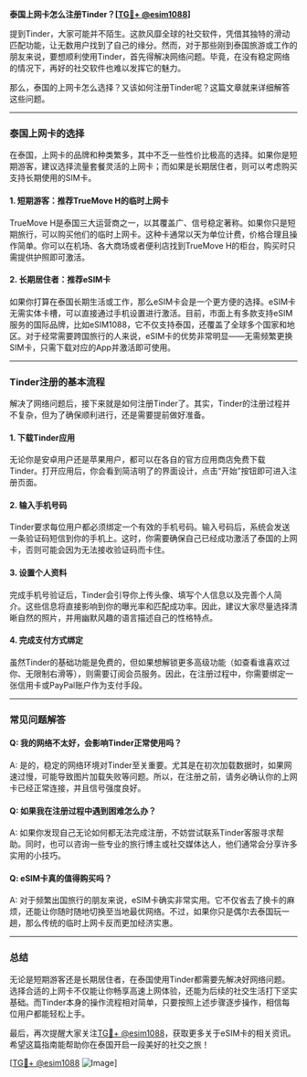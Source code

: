 **泰国上网卡怎么注册Tinder？[[TG💪+ @esim1088](https://t.me/s/esim1088)]**

提到Tinder，大家可能并不陌生。这款风靡全球的社交软件，凭借其独特的滑动匹配功能，让无数用户找到了自己的缘分。然而，对于那些刚到泰国旅游或工作的朋友来说，要想顺利使用Tinder，首先得解决网络问题。毕竟，在没有稳定网络的情况下，再好的社交软件也难以发挥它的魅力。

那么，泰国的上网卡怎么选择？又该如何注册Tinder呢？这篇文章就来详细解答这些问题。

---

### 泰国上网卡的选择

在泰国，上网卡的品牌和种类繁多，其中不乏一些性价比极高的选择。如果你是短期游客，建议选择流量套餐灵活的上网卡；而如果是长期居住者，则可以考虑购买支持长期使用的SIM卡。

#### 1. 短期游客：推荐TrueMove H的临时上网卡

TrueMove H是泰国三大运营商之一，以其覆盖广、信号稳定著称。如果你只是短期旅行，可以购买他们的临时上网卡。这种卡通常以天为单位计费，价格合理且操作简单。你可以在机场、各大商场或者便利店找到TrueMove H的柜台，购买时只需提供护照即可激活。

#### 2. 长期居住者：推荐eSIM卡

如果你打算在泰国长期生活或工作，那么eSIM卡会是一个更方便的选择。eSIM卡无需实体卡槽，可以直接通过手机设置进行激活。目前，市面上有多款支持eSIM服务的国际品牌，比如eSIM1088，它不仅支持泰国，还覆盖了全球多个国家和地区。对于经常需要跨国旅行的人来说，eSIM卡的优势非常明显——无需频繁更换SIM卡，只需下载对应的App并激活即可使用。

---

### Tinder注册的基本流程

解决了网络问题后，接下来就是如何注册Tinder了。其实，Tinder的注册过程并不复杂，但为了确保顺利进行，还是需要提前做好准备。

#### 1. 下载Tinder应用

无论你是安卓用户还是苹果用户，都可以在各自的官方应用商店免费下载Tinder。打开应用后，你会看到简洁明了的界面设计，点击“开始”按钮即可进入注册页面。

#### 2. 输入手机号码

Tinder要求每位用户都必须绑定一个有效的手机号码。输入号码后，系统会发送一条验证码短信到你的手机上。这时，你需要确保自己已经成功激活了泰国的上网卡，否则可能会因为无法接收验证码而卡住。

#### 3. 设置个人资料

完成手机号验证后，Tinder会引导你上传头像、填写个人信息以及完善个人简介。这些信息将直接影响到你的曝光率和匹配成功率。因此，建议大家尽量选择清晰自然的照片，并用幽默风趣的语言描述自己的性格特点。

#### 4. 完成支付方式绑定

虽然Tinder的基础功能是免费的，但如果想解锁更多高级功能（如查看谁喜欢过你、无限制右滑等），则需要订阅会员服务。因此，在注册过程中，你需要绑定一张信用卡或PayPal账户作为支付手段。

---

### 常见问题解答

#### Q: 我的网络不太好，会影响Tinder正常使用吗？

A: 是的，稳定的网络环境对Tinder至关重要。尤其是在初次加载数据时，如果网速过慢，可能导致图片加载失败等问题。所以，在注册之前，请务必确认你的上网卡已经正常连接，并且信号强度良好。

#### Q: 如果我在注册过程中遇到困难怎么办？

A: 如果你发现自己无论如何都无法完成注册，不妨尝试联系Tinder客服寻求帮助。同时，也可以咨询一些专业的旅行博主或社交媒体达人，他们通常会分享许多实用的小技巧。

#### Q: eSIM卡真的值得购买吗？

A: 对于频繁出国旅行的朋友来说，eSIM卡确实非常实用。它不仅省去了换卡的麻烦，还能让你随时随地切换至当地最优网络。不过，如果你只是偶尔去泰国玩一趟，那么传统的临时上网卡反而更加经济实惠。

---

### 总结

无论是短期游客还是长期居住者，在泰国使用Tinder都需要先解决好网络问题。选择合适的上网卡不仅能让你畅享高速上网体验，还能为后续的社交生活打下坚实基础。而Tinder本身的操作流程相对简单，只要按照上述步骤逐步操作，相信每位用户都能轻松上手。

最后，再次提醒大家关注[TG💪+ @esim1088](https://t.me/s/esim1088)，获取更多关于eSIM卡的相关资讯。希望这篇指南能帮助你在泰国开启一段美好的社交之旅！

[[TG💪+ @esim1088](https://t.me/s/esim1088) ![Image](https://i.postimg.cc/4NQfJmqS/Snipaste-2025-05-13-00-14-12.png)]
